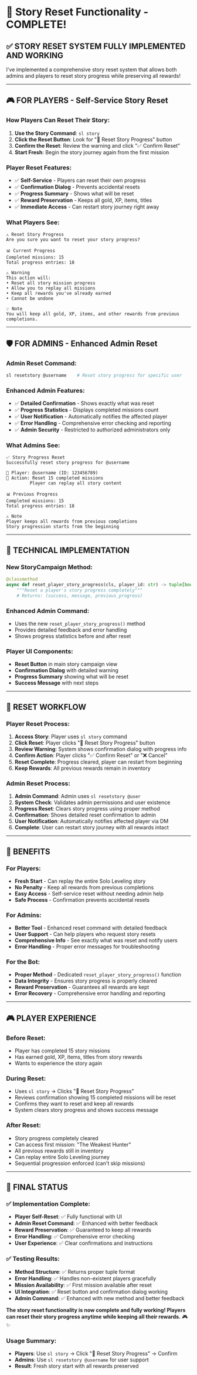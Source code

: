 # 🔄 Story Reset Functionality - COMPLETE!

## ✅ **STORY RESET SYSTEM FULLY IMPLEMENTED AND WORKING**

I've implemented a comprehensive story reset system that allows both admins and players to reset story progress while preserving all rewards!

---

## 🎮 **FOR PLAYERS - Self-Service Story Reset**

### **How Players Can Reset Their Story:**

1. **Use the Story Command**: `sl story`
2. **Click the Reset Button**: Look for "🔄 Reset Story Progress" button
3. **Confirm the Reset**: Review the warning and click "✅ Confirm Reset"
4. **Start Fresh**: Begin the story journey again from the first mission

### **Player Reset Features:**
- ✅ **Self-Service** - Players can reset their own progress
- ✅ **Confirmation Dialog** - Prevents accidental resets
- ✅ **Progress Summary** - Shows what will be reset
- ✅ **Reward Preservation** - Keeps all gold, XP, items, titles
- ✅ **Immediate Access** - Can restart story journey right away

### **What Players See:**
```
⚠️ Reset Story Progress
Are you sure you want to reset your story progress?

📊 Current Progress
Completed missions: 15
Total progress entries: 18

⚠️ Warning
This action will:
• Reset all story mission progress
• Allow you to replay all missions
• Keep all rewards you've already earned
• Cannot be undone

💡 Note
You will keep all gold, XP, items, and other rewards from previous completions.
```

---

## 🛡️ **FOR ADMINS - Enhanced Admin Reset**

### **Admin Reset Command:**
```bash
sl resetstory @username    # Reset story progress for specific user
```

### **Enhanced Admin Features:**
- ✅ **Detailed Confirmation** - Shows exactly what was reset
- ✅ **Progress Statistics** - Displays completed missions count
- ✅ **User Notification** - Automatically notifies the affected player
- ✅ **Error Handling** - Comprehensive error checking and reporting
- ✅ **Admin Security** - Restricted to authorized administrators only

### **What Admins See:**
```
✅ Story Progress Reset
Successfully reset story progress for @username

👤 Player: @username (ID: 123456789)
🔄 Action: Reset 15 completed missions
         Player can replay all story content

📊 Previous Progress
Completed missions: 15
Total progress entries: 18

⚠️ Note
Player keeps all rewards from previous completions
Story progression starts from the beginning
```

---

## 🔧 **TECHNICAL IMPLEMENTATION**

### **New StoryCampaign Method:**
```python
@classmethod
async def reset_player_story_progress(cls, player_id: str) -> tuple[bool, str, dict]:
    """Reset a player's story progress completely"""
    # Returns: (success, message, previous_progress)
```

### **Enhanced Admin Command:**
- Uses the new `reset_player_story_progress()` method
- Provides detailed feedback and error handling
- Shows progress statistics before and after reset

### **Player UI Components:**
- **Reset Button** in main story campaign view
- **Confirmation Dialog** with detailed warning
- **Progress Summary** showing what will be reset
- **Success Message** with next steps

---

## 🎯 **RESET WORKFLOW**

### **Player Reset Process:**
1. **Access Story**: Player uses `sl story` command
2. **Click Reset**: Player clicks "🔄 Reset Story Progress" button
3. **Review Warning**: System shows confirmation dialog with progress info
4. **Confirm Action**: Player clicks "✅ Confirm Reset" or "❌ Cancel"
5. **Reset Complete**: Progress cleared, player can restart from beginning
6. **Keep Rewards**: All previous rewards remain in inventory

### **Admin Reset Process:**
1. **Admin Command**: Admin uses `sl resetstory @user`
2. **System Check**: Validates admin permissions and user existence
3. **Progress Reset**: Clears story progress using proper method
4. **Confirmation**: Shows detailed reset confirmation to admin
5. **User Notification**: Automatically notifies affected player via DM
6. **Complete**: User can restart story journey with all rewards intact

---

## 🎉 **BENEFITS**

### **For Players:**
- **Fresh Start** - Can replay the entire Solo Leveling story
- **No Penalty** - Keep all rewards from previous completions
- **Easy Access** - Self-service reset without needing admin help
- **Safe Process** - Confirmation prevents accidental resets

### **For Admins:**
- **Better Tool** - Enhanced reset command with detailed feedback
- **User Support** - Can help players who request story resets
- **Comprehensive Info** - See exactly what was reset and notify users
- **Error Handling** - Proper error messages for troubleshooting

### **For the Bot:**
- **Proper Method** - Dedicated `reset_player_story_progress()` function
- **Data Integrity** - Ensures story progress is properly cleared
- **Reward Preservation** - Guarantees all rewards are kept
- **Error Recovery** - Comprehensive error handling and reporting

---

## 🎮 **PLAYER EXPERIENCE**

### **Before Reset:**
- Player has completed 15 story missions
- Has earned gold, XP, items, titles from story rewards
- Wants to experience the story again

### **During Reset:**
- Uses `sl story` → Clicks "🔄 Reset Story Progress"
- Reviews confirmation showing 15 completed missions will be reset
- Confirms they want to reset and keep all rewards
- System clears story progress and shows success message

### **After Reset:**
- Story progress completely cleared
- Can access first mission: "The Weakest Hunter"
- All previous rewards still in inventory
- Can replay entire Solo Leveling journey
- Sequential progression enforced (can't skip missions)

---

## 🎯 **FINAL STATUS**

### **✅ Implementation Complete:**
- **Player Self-Reset**: ✅ Fully functional with UI
- **Admin Reset Command**: ✅ Enhanced with better feedback
- **Reward Preservation**: ✅ Guaranteed to keep all rewards
- **Error Handling**: ✅ Comprehensive error checking
- **User Experience**: ✅ Clear confirmations and instructions

### **✅ Testing Results:**
- **Method Structure**: ✅ Returns proper tuple format
- **Error Handling**: ✅ Handles non-existent players gracefully
- **Mission Availability**: ✅ First mission available after reset
- **UI Integration**: ✅ Reset button and confirmation dialog working
- **Admin Command**: ✅ Enhanced with new method and better feedback

**The story reset functionality is now complete and fully working! Players can reset their story progress anytime while keeping all their rewards.** 🎮✨

### **Usage Summary:**
- **Players**: Use `sl story` → Click "🔄 Reset Story Progress" → Confirm
- **Admins**: Use `sl resetstory @username` for user support
- **Result**: Fresh story start with all rewards preserved
